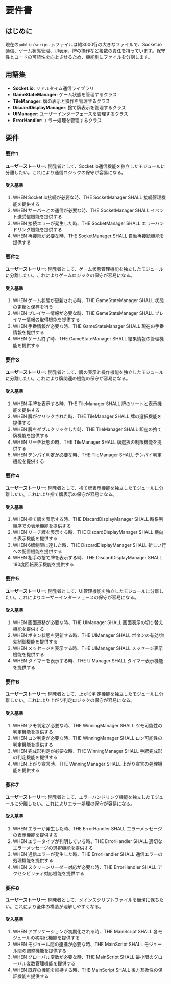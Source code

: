 # 要件書

## はじめに

現在の`public/script.js`ファイルは約3000行の大きなファイルで、Socket.io通信、ゲーム状態管理、UI表示、牌の操作など複数の責任を持っています。保守性とコードの可読性を向上させるため、機能別にファイルを分割します。

## 用語集

- **Socket.io**: リアルタイム通信ライブラリ
- **GameStateManager**: ゲーム状態を管理するクラス
- **TileManager**: 牌の表示と操作を管理するクラス
- **DiscardDisplayManager**: 捨て牌表示を管理するクラス
- **UIManager**: ユーザーインターフェースを管理するクラス
- **ErrorHandler**: エラー処理を管理するクラス

## 要件

### 要件1

**ユーザーストーリー:** 開発者として、Socket.io通信機能を独立したモジュールに分離したい。これにより通信ロジックの保守が容易になる。

#### 受入基準

1. WHEN Socket.io接続が必要な時、THE SocketManager SHALL 接続管理機能を提供する
2. WHEN サーバーとの通信が必要な時、THE SocketManager SHALL イベント送受信機能を提供する
3. WHEN 接続エラーが発生した時、THE SocketManager SHALL エラーハンドリング機能を提供する
4. WHEN 再接続が必要な時、THE SocketManager SHALL 自動再接続機能を提供する

### 要件2

**ユーザーストーリー:** 開発者として、ゲーム状態管理機能を独立したモジュールに分離したい。これによりゲームロジックの保守が容易になる。

#### 受入基準

1. WHEN ゲーム状態が更新される時、THE GameStateManager SHALL 状態の更新と保存を行う
2. WHEN プレイヤー情報が必要な時、THE GameStateManager SHALL プレイヤー情報の取得機能を提供する
3. WHEN 手番情報が必要な時、THE GameStateManager SHALL 現在の手番情報を提供する
4. WHEN ゲーム終了時、THE GameStateManager SHALL 結果情報の管理機能を提供する

### 要件3

**ユーザーストーリー:** 開発者として、牌の表示と操作機能を独立したモジュールに分離したい。これにより牌関連の機能の保守が容易になる。

#### 受入基準

1. WHEN 手牌を表示する時、THE TileManager SHALL 牌のソートと表示機能を提供する
2. WHEN 牌がクリックされた時、THE TileManager SHALL 牌の選択機能を提供する
3. WHEN 牌をダブルクリックした時、THE TileManager SHALL 即座の捨て牌機能を提供する
4. WHEN リーチ状態の時、THE TileManager SHALL 牌選択の制限機能を提供する
5. WHEN テンパイ判定が必要な時、THE TileManager SHALL テンパイ判定機能を提供する

### 要件4

**ユーザーストーリー:** 開発者として、捨て牌表示機能を独立したモジュールに分離したい。これにより捨て牌表示の保守が容易になる。

#### 受入基準

1. WHEN 捨て牌を表示する時、THE DiscardDisplayManager SHALL 時系列順序での表示機能を提供する
2. WHEN リーチ牌を表示する時、THE DiscardDisplayManager SHALL 横向き表示機能を提供する
3. WHEN 6牌制限に達した時、THE DiscardDisplayManager SHALL 新しい行への配置機能を提供する
4. WHEN 相手の捨て牌を表示する時、THE DiscardDisplayManager SHALL 180度回転表示機能を提供する

### 要件5

**ユーザーストーリー:** 開発者として、UI管理機能を独立したモジュールに分離したい。これによりユーザーインターフェースの保守が容易になる。

#### 受入基準

1. WHEN 画面遷移が必要な時、THE UIManager SHALL 画面表示の切り替え機能を提供する
2. WHEN ボタン状態を更新する時、THE UIManager SHALL ボタンの有効/無効制御機能を提供する
3. WHEN メッセージを表示する時、THE UIManager SHALL メッセージ表示機能を提供する
4. WHEN タイマーを表示する時、THE UIManager SHALL タイマー表示機能を提供する

### 要件6

**ユーザーストーリー:** 開発者として、上がり判定機能を独立したモジュールに分離したい。これにより上がり判定ロジックの保守が容易になる。

#### 受入基準

1. WHEN ツモ判定が必要な時、THE WinningManager SHALL ツモ可能性の判定機能を提供する
2. WHEN ロン判定が必要な時、THE WinningManager SHALL ロン可能性の判定機能を提供する
3. WHEN 完成形判定が必要な時、THE WinningManager SHALL 手牌完成形の判定機能を提供する
4. WHEN 上がり宣言時、THE WinningManager SHALL 上がり宣言の処理機能を提供する

### 要件7

**ユーザーストーリー:** 開発者として、エラーハンドリング機能を独立したモジュールに分離したい。これによりエラー処理の保守が容易になる。

#### 受入基準

1. WHEN エラーが発生した時、THE ErrorHandler SHALL エラーメッセージの表示機能を提供する
2. WHEN エラータイプが判明している時、THE ErrorHandler SHALL 適切なエラーメッセージの選択機能を提供する
3. WHEN 通信エラーが発生した時、THE ErrorHandler SHALL 通信エラーの処理機能を提供する
4. WHEN スクリーンリーダー対応が必要な時、THE ErrorHandler SHALL アクセシビリティ対応機能を提供する

### 要件8

**ユーザーストーリー:** 開発者として、メインスクリプトファイルを簡潔に保ちたい。これにより全体の構造が理解しやすくなる。

#### 受入基準

1. WHEN アプリケーションが初期化される時、THE MainScript SHALL 各モジュールの初期化機能を提供する
2. WHEN モジュール間の連携が必要な時、THE MainScript SHALL モジュール間の調整機能を提供する
3. WHEN グローバル変数が必要な時、THE MainScript SHALL 最小限のグローバル変数管理機能を提供する
4. WHEN 既存の機能を維持する時、THE MainScript SHALL 後方互換性の保証機能を提供する